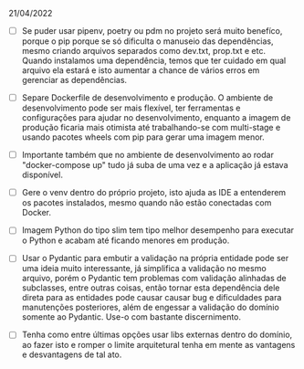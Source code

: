 21/04/2022

- [ ] Se puder usar pipenv, poetry ou pdm no projeto será muito benefíco, porque o pip porque se só dificulta o manuseio das dependências, mesmo criando arquivos separados como dev.txt, prop.txt e etc. Quando instalamos uma dependência, temos que ter cuidado em qual arquivo ela estará e isto aumentar a chance de vários erros em gerenciar as dependências.

- [ ] Separe Dockerfile de desenvolvimento e produção. O ambiente de desenvolvimento pode ser mais flexível, ter ferramentas e configurações para ajudar no desenvolvimento, enquanto a imagem de produção ficaria mais otimista até trabalhando-se com multi-stage e usando pacotes wheels com pip para gerar uma imagem menor.

- [ ] Importante também que no ambiente de desenvolvimento ao rodar "docker-compose up" tudo já suba de uma vez e a aplicação já estava disponível.

- [ ] Gere o venv dentro do próprio projeto, isto ajuda as IDE a entenderem os pacotes instalados, mesmo quando não estão conectadas com Docker.

- [ ] Imagem Python do tipo slim tem tipo melhor desempenho para executar o Python e acabam até ficando menores em produção.

- [ ] Usar o Pydantic para embutir a validação na própria entidade pode ser uma ideia muito interessante, já simplifica a validação no mesmo arquivo, porém o Pydantic tem problemas com validação alinhadas de subclasses, entre outras coisas, então tornar esta dependência dele direta para as entidades pode causar causar bug e dificuldades para manutenções posteriores, além de engessar a validação do domínio somente ao Pydantic. Use-o com bastante discernimento.

- [ ] Tenha como entre últimas opções usar libs externas dentro do domínio, ao fazer isto e romper o limite arquitetural tenha em mente as vantagens e desvantagens de tal ato.
